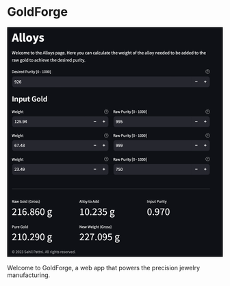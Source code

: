 # GoldForge

![screenshot](images/screenshot.png)


Welcome to GoldForge, a web app that powers the precision jewelry manufacturing.
